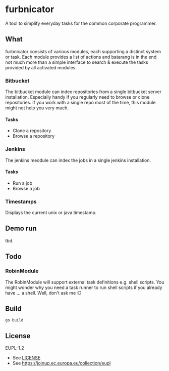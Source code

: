 # furbnicator

A tool to simplify everyday tasks for the common corporate programmer.

## What

furbnicator consists of various modules, each supporting a distinct system or
task. Each module provides a list of actions and batarang is in the end not much
more than a simple interface to search & execute the tasks provided by all
activated modules.

### Bitbucket

The bitbucket module can index repositories from a single bitbucket server
installation. Especially handy if you regularly need to browse or clone
repositories. If you work with a single repo most of the time, this module might
not help you very much.

#### Tasks

- Clone a repository
- Browse a repository

### Jenkins

The jenkins meodule can index the jobs in a single jenkins installation.

#### Tasks

- Run a job
- Browse a job

### Timestamps

Displays the current unix or java timestamp.

## Demo run

tbd.

## Todo

### RobinModule

The RobinModule will support external task definitions e.g. shell scripts. You
might wonder why you need a task runner to run shell scripts if you already have
... a shell. Well, don't ask me :D

## Build

`go build`

## License

EUPL-1.2

- See [LICENSE](LICENSE)
- See https://joinup.ec.europa.eu/collection/eupl
